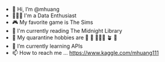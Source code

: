 - 👋  Hi, I’m @mhuang
- 👩🏻‍💻  I'm a Data Enthusiast
- 🎮  My favorite game is The Sims
- 📖  I'm currently reading The Midnight Library
- 👀  My quarantine hobbies are 🎹 🎼 🧗🏻‍♀️ 🪴 🧶
- 🌱  I’m currently learning APIs
- 📫  How to reach me ... https://www.kaggle.com/mhuang111


<!---
mhuang22/mhuang22 is a ✨ special ✨ repository because its `README.md` (this file) appears on your GitHub profile.
You can click the Preview link to take a look at your changes.
--->
